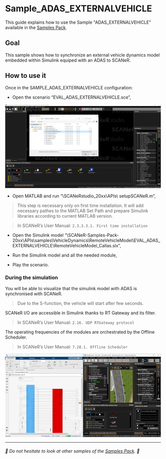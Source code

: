 # Sample_ADAS_EXTERNALVEHICLE

This guide explains how to use the Sample "ADAS_EXTERNALVEHICLE" available in the [Samples Pack](https://github.com/AVSimulation/SCANeR-Samples-Pack).

## Goal

This sample shows how to synchronize an external vehicle dynamics model embedded within Simulink equiped with an ADAS to SCANeR.

## How to use it

Once in the SAMPLE_ADAS_EXTERNALVEHICLE configuration:

* Open the scenario “EVAL_ADAS_EXTERNALVEHICLE.sce”,

![scenario](./assets/sce.PNG)

* Open MATLAB and run “\SCANeRstudio_20xx\APIs\ setupSCANeR.m”,

> This step is necessary only on first time installation. It will add necessary pathes to the MATLAB Set Path and prepare Simulink libraries according to current MATLAB version.

> In SCANeR’s User Manual: `2.3.3.3.1. First time installation`

* Open the Simulink model “\SCANeR-Samples-Pack-20xx\APIs\samples\VehicleDynamics\RemoteVehicleModel\EVAL_ADAS_EXTERNALVEHICLE\RemoteVehicleModel_Callas.slx”,

* Run the Simulink model and all the needed module,

* Play the scenario.

### During the simulation

You will be able to visualize that the simulink model with ADAS is synchronised with SCANeR.

> Due to the S-function, the vehicle will start after few seconds.

SCANeR I/O are accessible in Simulink thanks to RT Gateway and its filter.

> In SCANeR’s User Manual: `2.16. UDP RTGateway protocol`

The operating frequencies of the modules are orchestrated by the Offline Scheduler.

> In SCANeR’s User Manual: `7.28.1. Offline Scheduler`

![Capture](./assets/Capture.PNG)

_______________________________________________

###### :car: Do not hesitate to look at other samples of the [Samples Pack](https://github.com/AVSimulation/SCANeR-Samples-Pack). :car:

